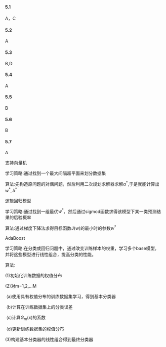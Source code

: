 #### 5.1

A，C

#### 5.2

A

#### 5.3

B,D

#### 5.4

A

#### 5.5

B

#### 5.6

B

#### 5.7

A

支持向量机

学习策略:通过找到一个最大间隔超平面来划分数据集

算法:先构造原问题的对偶问题，然后利用二次规划求解器求解$\alpha^*$,于是就能计算出$w^*,b^*$

逻辑回归模型

学习策略:通过找到一组最优$w^*$，然后通过sigmod函数求得该模型下某一类预测结果的后验概率

算法:通过梯度下降法求得目标函数J(w)的最小时的参数$w^*$

AdaBoost

学习策略:在分类或回归问题中，通过改变训练样本的权重，学习多个base模型，并将这些模型进行线性组合，提高分类的性能。

算法:

(1)初始化训练数据的权值分布

(2)对m=1,2,...M

​	(a)使用具有权值分布的训练数据集学习，得到基本分类器

​	(b)计算在训练数据集上的分类误差

​	(c)计算$G_m(x)$的系数

​	(d)更新训练数据集的权值分布

(3)构建基本分类器的线性组合得到最终分类器